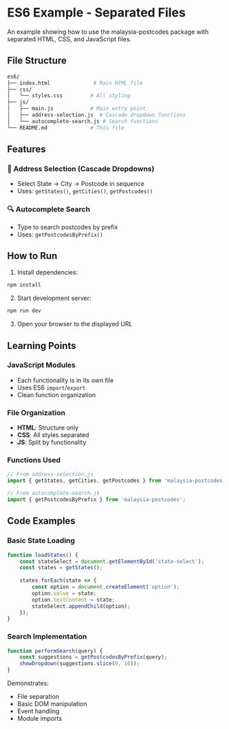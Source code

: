 # ES6 Example - Separated Files

An example showing how to use the malaysia-postcodes package with separated HTML, CSS, and JavaScript files.

## File Structure

```bash
es6/
├── index.html              # Main HTML file
├── css/
│   └── styles.css         # All styling
├── js/
│   ├── main.js            # Main entry point
│   ├── address-selection.js  # Cascade dropdown functions
│   └── autocomplete-search.js # Search functions
└── README.md              # This file
```

## Features

### 📍 Address Selection (Cascade Dropdowns)

- Select State → City → Postcode in sequence
- Uses: `getStates()`, `getCities()`, `getPostcodes()`

### 🔍 Autocomplete Search  

- Type to search postcodes by prefix
- Uses: `getPostcodesByPrefix()`

## How to Run

1. Install dependencies:

```bash
npm install
```

2. Start development server:

```bash
npm run dev
```

3. Open your browser to the displayed URL

## Learning Points

### JavaScript Modules

- Each functionality is in its own file
- Uses ES6 `import`/`export`
- Clean function organization

### File Organization

- **HTML**: Structure only
- **CSS**: All styles separated  
- **JS**: Split by functionality

### Functions Used

```javascript
// From address-selection.js
import { getStates, getCities, getPostcodes } from 'malaysia-postcodes';

// From autocomplete-search.js  
import { getPostcodesByPrefix } from 'malaysia-postcodes';
```

## Code Examples

### Basic State Loading

```javascript
function loadStates() {
    const stateSelect = document.getElementById('state-select');
    const states = getStates();
    
    states.forEach(state => {
        const option = document.createElement('option');
        option.value = state;
        option.textContent = state;
        stateSelect.appendChild(option);
    });
}
```

### Search Implementation

```javascript
function performSearch(query) {
    const suggestions = getPostcodesByPrefix(query);
    showDropdown(suggestions.slice(0, 10));
}
```

Demonstrates:

- File separation
- Basic DOM manipulation  
- Event handling
- Module imports
